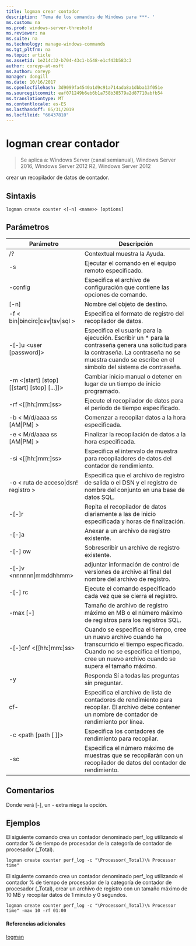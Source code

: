 ```yaml
---
title: logman crear contador
description: 'Tema de los comandos de Windows para ***- '
ms.custom: na
ms.prod: windows-server-threshold
ms.reviewer: na
ms.suite: na
ms.technology: manage-windows-commands
ms.tgt_pltfrm: na
ms.topic: article
ms.assetid: 1e214c32-b704-43c1-b548-e1cf43b583c3
author: coreyp-at-msft
ms.author: coreyp
manager: dongill
ms.date: 10/16/2017
ms.openlocfilehash: 3d9099fa4540a1d9c91a714ada8a1dbba13f051e
ms.sourcegitcommit: eaf071249b6eb6b1a758b38579a2d87710abfb54
ms.translationtype: MT
ms.contentlocale: es-ES
ms.lasthandoff: 05/31/2019
ms.locfileid: "66437810"
---
```

# <a name="logman-create-counter"></a>logman crear contador

>Se aplica a: Windows Server (canal semianual), Windows Server 2016, Windows Server 2012 R2, Windows Server 2012

crear un recopilador de datos de contador.  

## <a name="syntax"></a>Sintaxis  
```  
logman create counter <[-n] <name>> [options]  
```  
## <a name="parameters"></a>Parámetros  

|                    Parámetro                     |                                                                               Descripción                                                                               |
|--------------------------------------------------|-------------------------------------------------------------------------------------------------------------------------------------------------------------------------|
|                        /?                        |                                                                    Contextual muestra la Ayuda.                                                                     |
|                -s <computer name>                |                                                          Ejecutar el comando en el equipo remoto especificado.                                                          |
|                 -config <value>                  |                                                         Especifica el archivo de configuración que contiene las opciones de comando.                                                         |
|                   [-n] <name>                    |                                                                       Nombre del objeto de destino.                                                                        |
| -f < bin&#124;bincirc&#124;csv&#124;tsv&#124;sql > |                                                            Especifica el formato de registro del recopilador de datos.                                                             |
|             -[-]u <user [password]>              | Especifica el usuario para la ejecución. Escribir un \* para la contraseña genera una solicitud para la contraseña. La contraseña no se muestra cuando se escribe en el símbolo del sistema de contraseña. |
|    -m <[start] [stop] [[start] [stop] [...]]>    |                                                Cambiar inicio manual o detener en lugar de un tiempo de inicio programado.                                                 |
|                -rf <[[hh:]mm:]ss>                |                                                        Ejecute el recopilador de datos para el período de tiempo especificado.                                                         |
|        -b < M/d/aaaa ss [AM&#124;PM] >         |                                                              Comenzar a recopilar datos a la hora especificada.                                                               |
|        -e < M/d/aaaa ss [AM&#124;PM] >         |                                                               Finalizar la recopilación de datos a la hora especificada.                                                                |
|                -si <[[hh:]mm:]ss>                |                                                 Especifica el intervalo de muestra para recopiladores de datos del contador de rendimiento.                                                  |
|              -o < ruta de acceso&#124;dsn! registro >              |                                              Especifica que el archivo de registro de salida o el DSN y el registro de nombre del conjunto en una base de datos SQL.                                               |
|                      -[-]r                       |                                                  Repita el recopilador de datos diariamente a las de inicio especificada y horas de finalización.                                                  |
|                      -[-]a                       |                                                                     Anexar a un archivo de registro existente.                                                                     |
|                      -[-] ow                      |                                                                     Sobrescribir un archivo de registro existente.                                                                     |
|           -[-]v <nnnnnn&#124;mmddhhmm>           |                                                   adjuntar información de control de versiones de archivo al final del nombre del archivo de registro.                                                   |
|                  -[-] rc <task>                   |                                                         Ejecute el comando especificado cada vez que se cierra el registro.                                                          |
|                 -max [-] <value>                  |                                                 Tamaño de archivo de registro máximo en MB o el número máximo de registros para los registros SQL.                                                  |
|              -[-]cnf <[[hh:]mm:]ss>              |     Cuando se especifica el tiempo, cree un nuevo archivo cuando ha transcurrido el tiempo especificado. Cuando no se especifica el tiempo, cree un nuevo archivo cuando se supera el tamaño máximo.     |
|                        -y                        |                                                             Responda Sí a todas las preguntas sin preguntar.                                                              |
|                  cf- <filename>                  |                       Especifica el archivo de lista de contadores de rendimiento para recopilar. El archivo debe contener un nombre de contador de rendimiento por línea.                        |
|               -c <path [path [ ]]>               |                                                              Especifica los contadores de rendimiento para recopilar.                                                               |
|                   -sc <value>                    |                                      Especifica el número máximo de muestras que se recopilarán con un recopilador de datos del contador de rendimiento.                                      |

## <a name="remarks"></a>Comentarios  
Donde verá [-], un - extra niega la opción.  
## <a name="BKMK_examples"></a>Ejemplos  
El siguiente comando crea un contador denominado perf_log utilizando el contador % de tiempo de procesador de la categoría de contador de procesador (_Total).  
```  
logman create counter perf_log -c "\Processor(_Total)\% Processor time"  
```  
El siguiente comando crea un contador denominado perf_log utilizando el contador % de tiempo de procesador de la categoría de contador de procesador (_Total), crear un archivo de registro con un tamaño máximo de 10 MB y recopilar datos de 1 minuto y 0 segundos.  
```  
logman create counter perf_log -c "\Processor(_Total)\% Processor time" -max 10 -rf 01:00  
```  
#### <a name="additional-references"></a>Referencias adicionales  
[logman](logman.md)  
